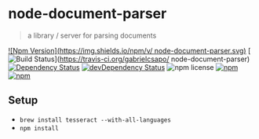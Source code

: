 # node-document-parser

> a library / server for parsing documents

[![Npm Version](https://img.shields.io/npm/v/ node-document-parser.svg)](https://www.npmjs.com/package/node-document-parser)
[![Build Status](https://travis-ci.org/gabrielcsapo/node-document-parser.svg?branch=master)](https://travis-ci.org/gabrielcsapo/ node-document-parser) [![Dependency Status](https://david-dm.org/gabrielcsapo/node-document-parser.svg)](https://david-dm.org/gabrielcsapo/node-document-parser)
[![devDependency Status](https://david-dm.org/gabrielcsapo/node-document-parser/dev-status.svg)](https://david-dm.org/gabrielcsapo/node-document-parser#info=devDependencies)
![npm license](https://img.shields.io/npm/l/node-document-parser.svg)
[![npm](https://img.shields.io/npm/dt/node-document-parser.svg?maxAge=2592000)]()
[![npm](https://img.shields.io/npm/dm/node-document-parser.svg?maxAge=2592000)]()

## Setup

- `brew install tesseract --with-all-languages`
- `npm install`
